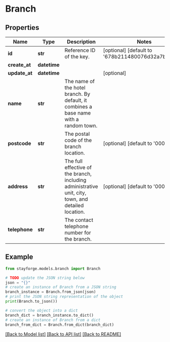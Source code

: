 # Branch


## Properties

Name | Type | Description | Notes
------------ | ------------- | ------------- | -------------
**id** | **str** | Reference ID of the key. | [optional] [default to '678b211480076d32a7bb2d32']
**create_at** | **datetime** |  | 
**update_at** | **datetime** |  | [optional] 
**name** | **str** | The name of the hotel branch. By default, it combines a base name with a random town. | 
**postcode** | **str** | The postal code of the branch location. | [optional] [default to '000-0000']
**address** | **str** | The full effective of the branch, including administrative unit, city, town, and detailed location. | [optional] [default to '000-0000']
**telephone** | **str** | The contact telephone number for the branch. | 

## Example

```python
from stayforge.models.branch import Branch

# TODO update the JSON string below
json = "{}"
# create an instance of Branch from a JSON string
branch_instance = Branch.from_json(json)
# print the JSON string representation of the object
print(Branch.to_json())

# convert the object into a dict
branch_dict = branch_instance.to_dict()
# create an instance of Branch from a dict
branch_from_dict = Branch.from_dict(branch_dict)
```
[[Back to Model list]](../README.md#documentation-for-models) [[Back to API list]](../README.md#documentation-for-api-endpoints) [[Back to README]](../README.md)


